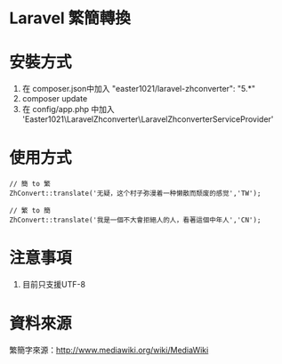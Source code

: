 Laravel 繁簡轉換
===============

# 安裝方式

1. 在 composer.json中加入 "easter1021/laravel-zhconverter": "5.*"
2. composer update
3. 在 config/app.php 中加入 'Easter1021\LaravelZhconverter\LaravelZhconverterServiceProvider'

# 使用方式

```
// 簡 to 繁
ZhConvert::translate('无疑，这个村子弥漫着一种懒散而颓废的感觉','TW');

// 繁 to 簡
ZhConvert::translate('我是一個不大會拒絕人的人，看著這個中年人','CN');
```

# 注意事項

1. 目前只支援UTF-8

# 資料來源

繁簡字來源：http://www.mediawiki.org/wiki/MediaWiki
